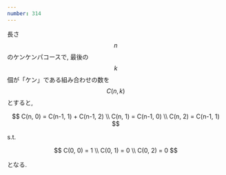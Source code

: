 ```yaml
---
number: 314
---
```

長さ $$ n $$ のケンケンパコースで, 最後の $$ k $$ 個が「ケン」である組み合わせの数を $$ C(n, k) $$ とすると,

$$
C(n, 0) = C(n-1, 1) + C(n-1, 2) \\
C(n, 1) = C(n-1, 0) \\
C(n, 2) = C(n-1, 1)
$$

s.t.

$$
C(0, 0) = 1 \\
C(0, 1) = 0 \\
C(0, 2) = 0
$$

となる.
